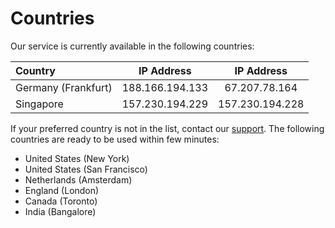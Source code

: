 # Countries

Our service is currently available in the following countries: 

| Country | IP Address | IP Address |
| :--- | :---: | :---: |
| Germany \(Frankfurt\) | 188.166.194.133 | 67.207.78.164 |
| Singapore | 157.230.194.229 | 157.230.194.228 |

If your preferred country is not in the list, contact our [support](mailto:support@glueckkanja.com). The following countries are ready to be used within few minutes:

* United States \(New York\)
* United States \(San Francisco\)
* Netherlands \(Amsterdam\)
* England \(London\)
* Canada \(Toronto\)
* India \(Bangalore\)



